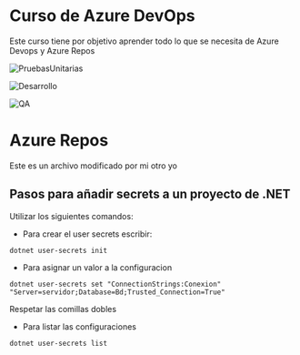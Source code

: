 # Curso de Azure DevOps

Este curso tiene por objetivo aprender todo lo que se necesita de Azure Devops y Azure Repos

![PruebasUnitarias](https://vsrm.dev.azure.com/joshuarosev/_apis/public/Release/badge/cb5173c6-decf-421f-b8fe-c3f34d41deec/1/2)

![Desarrollo](https://vsrm.dev.azure.com/joshuarosev/_apis/public/Release/badge/cb5173c6-decf-421f-b8fe-c3f34d41deec/1/1)

![QA](https://vsrm.dev.azure.com/joshuarosev/_apis/public/Release/badge/cb5173c6-decf-421f-b8fe-c3f34d41deec/1/3)

# Azure Repos
Este es un archivo modificado por mi otro yo

## Pasos para añadir secrets a un proyecto de .NET

Utilizar los siguientes comandos:

- Para crear el user secrets escribir:

`dotnet user-secrets init` 

- Para asignar un valor a la configuracion

`dotnet user-secrets set "ConnectionStrings:Conexion" "Server=servidor;Database=Bd;Trusted_Connection=True"`

Respetar las comillas dobles

- Para listar las configuraciones

`dotnet user-secrets list`
